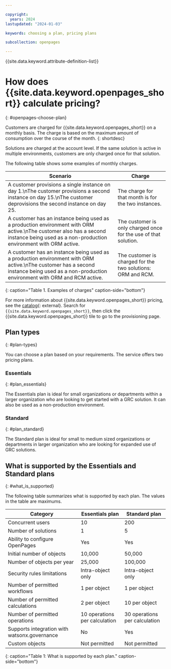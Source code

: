 ```yaml
---

copyright:
  years: 2024
lastupdated: "2024-01-03"

keywords: choosing a plan, pricing plans

subcollection: openpages

---
```


{{site.data.keyword.attribute-definition-list}}

# How does {{site.data.keyword.openpages_short}} calculate pricing?
{: #openpages-choose-plan}

Customers are charged for {{site.data.keyword.openpages_short}} on a monthly basis. The charge is based on the maximum amount of consumption over the course of the month. 
{: shortdesc}

Solutions are charged at the account level. If the same solution is active in multiple environments, customers are only charged once for that solution.

The following table shows some examples of monthly charges.

| Scenario                                                                                                                                                                                       | Charge                                                          |
|------------------------------------------------------------------------------------------------------------------------------------------------------------------------------------------------|-----------------------------------------------------------------|
| A customer provisions a single instance on day 1.\nThe customer provisions a second instance on day 15.\nThe customer deprovisions the second instance  on day 25.                                                  | The charge for that month is for the two instances.             |
| A customer has an instance being used as a production environment with ORM active.\nThe customer also has a second instance being used as a non-production environment with ORM active. | The customer is only charged once for the use of that solution. |
| A customer has an instance being used as a production environment with ORM active.\nThe  customer has a second instance being used as a non-production environment with ORM and RCM active.     | The customer is charged for the two solutions: ORM and RCM.     |
{: caption="Table 1. Examples of charges" caption-side="bottom"}

For more information about {{site.data.keyword.openpages_short}} pricing, see the [catalog](https://cloud.ibm.com/catalog){: external}. Search for `{{site.data.keyword.openpages_short}}`, then click the {{site.data.keyword.openpages_short}} tile to go to the provisioning page.

## Plan types
{: #plan-types}

You can choose a plan based on your requirements. The service offers two pricing plans. 

### Essentials
{: #plan_essentials}

The Essentials plan is ideal for small organizations or departments within a larger organization who are looking to get started with a GRC solution. It can also be used as a non-production environment.

### Standard
{: #plan_standard}

The Standard plan is ideal for small to medium sized organizations or departments in larger organization who are looking for expanded use of GRC solutions.

## What is supported by the Essentials and Standard plans
{: #what_is_supported}

The following table summarizes what is supported by each plan. The values in the table are maximums.

| Category                                     | Essentials plan               | Standard plan                 |
| -------------------------------------------- | ----------------------------- | ----------------------------- |
| Concurrent users                             | 10                            | 200                           |
| Number of solutions                          | 1                             | 5                             |
| Ability to configure OpenPages               | Yes                           | Yes                           |
| Initial number of objects                    | 10,000                        | 50,000                        |
| Number of objects per year                   | 25,000                        | 100,000                       |
| Security rules limitations                   | Intra-object only             | Intra-object only             |
| Number of permitted workflows                | 1 per object                  | 1 per object                  |
| Number of permitted calculations             | 2 per object                  | 10 per object                 |
| Number of permitted operations               | 10 operations per calculation | 30 operations per calculation |
| Supports integration with watsonx.governance | No                            | Yes                           |
| Custom objects                               | Not permitted                 | Not permitted                 |
{: caption="Table 1: What is supported by each plan." caption-side="bottom"}
